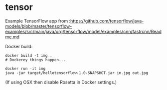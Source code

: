 # tensor
Example TensorFlow app from :https://github.com/tensorflow/java-models/blob/master/tensorflow-examples/src/main/java/org/tensorflow/model/examples/cnn/fastrcnn/Readme.md


Docker build:
```
docker build -t img .
# Dockerey things happen...

docker run -it img 
java -jar target/hellotensorflow-1.0-SNAPSHOT.jar in.jpg out.jpg

```

(If using OSX then disable Rosetta in Docker settings.)
